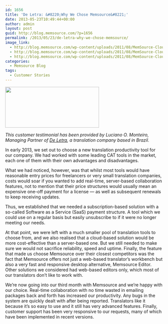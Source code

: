 ```yaml
---
id: 1656
title: 'De Letra: &#8220;Why We Chose Memsource&#8221;'
date: 2013-05-23T10:49:44+00:00
author: admin
layout: post
guid: http://blog.memsource.com/?p=1656
permalink: /2013/05/23/de-letra-why-we-chose-memsource/
image_link:
  - http://blog.memsource.com/wp-content/uploads/2011/08/MemSource-Cloud.png
  - http://blog.memsource.com/wp-content/uploads/2011/08/MemSource-Cloud.png
  - http://blog.memsource.com/wp-content/uploads/2011/08/MemSource-Cloud.png
categories:
  - Memsource Blog
tags:
  - Customer Stories
---
```

[<img class=" size-medium wp-image-1658 alignleft" title="deletra-logo" src="/wp-content/uploads/2013/05/deletra-logo-300x130.jpg" alt="" width="300" height="130" />](http://www.traducaodeletra.com.br/en/empresa.html)

_This customer testimonial has been provided by Luciano O. Monteiro, Managing Partner of [De Letra](http://www.traducaodeletra.com.br/en/empresa.html), a translation company based in Brazil._

In early 2013, we set out to choose a new translation productivity tool for our company. We had worked with some leading CAT tools in the market, each one of them with their own advantages and disadvantages.<!--more-->

What we had noticed, however, was that whilst most tools would have reasonable entry prices for freelancers or very small translation companies, costs would soar if you wanted to add real-time, server-based collaboration features, not to mention that their price structures would usually mean an expensive one-off payment for a license — as well as subsequent renewals to keep receiving updates.

Thus, we established that we needed a subscription-based solution with a so-called Software as a Service (SaaS) payment structure. A tool which we could use on a regular basis but easily unsubscribe to if it were no longer meeting our needs.

At that point, we were left with a much smaller pool of translation tools to choose from, and we also realised that a cloud-based solution would be more cost-effective than a server-based one. But we still needed to make sure we would not sacrifice reliability, speed and uptime. Finally, the feature that made us choose Memsource over their closest competitors was the fact that Memsource offers not just a web-based translator&#8217;s workbench but also a very fast and responsive desktop alternative, Memsource Editor. Other solutions we considered had web-based editors only, which most of our translators don&#8217;t like to work with.

We&#8217;re now going into our third month with Memsource and we&#8217;re happy with our choice. Real-time collaboration with no time wasted in emailing packages back and forth has increased our productivity. Any bugs in the system are quickly dealt with after being reported. Translators like it because it&#8217;s so easy to use and it still has very advanced features. Finally, customer support has been very responsive to our requests, many of which have been implemented in recent versions.